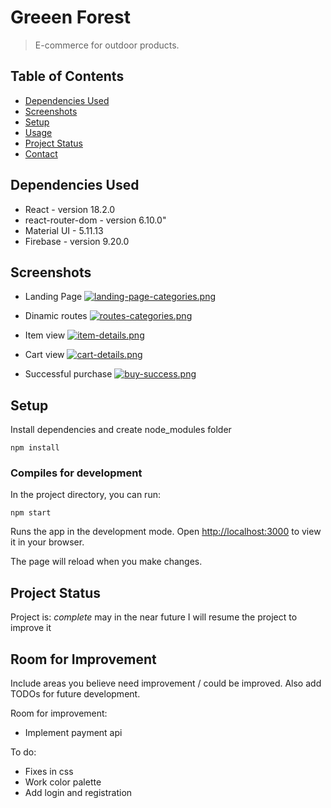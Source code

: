 # Greeen Forest

> E-commerce for outdoor products.

## Table of Contents

- [Dependencies Used](#dependencies-used)
- [Screenshots](#screenshots)
- [Setup](#setup)
- [Usage](#usage)
- [Project Status](#project-status)
- [Contact](#contact)

## Dependencies Used

- React - version 18.2.0
- react-router-dom - version 6.10.0"
- Material UI - 5.11.13
- Firebase - version 9.20.0

## Screenshots

- Landing Page
  [![landing-page-categories.png](https://i.postimg.cc/9MNXpT6Z/landing-page-categories.png)](https://postimg.cc/ygcz6JY8)

- Dinamic routes
  [![routes-categories.png](https://i.postimg.cc/0NnyzhZt/routes-categories.png)](https://postimg.cc/d77YXHbd)

- Item view
  [![item-details.png](https://i.postimg.cc/Dznzy7QJ/item-details.png)](https://postimg.cc/Mn3w92Fq)

- Cart view
  [![cart-details.png](https://i.postimg.cc/T3rw6Kbv/cart-details.png)](https://postimg.cc/cvLZ74TF)

- Successful purchase
  [![buy-success.png](https://i.postimg.cc/MpkTN7vY/buy-success.png)](https://postimg.cc/8jHNrrdF)

## Setup

Install dependencies and create node_modules folder

```
npm install
```

### Compiles for development

In the project directory, you can run:

```
npm start
```

Runs the app in the development mode.
Open [http://localhost:3000](http://localhost:3000) to view it in your browser.

The page will reload when you make changes.

## Project Status

Project is: _complete_
may in the near future I will resume the project to improve it

## Room for Improvement

Include areas you believe need improvement / could be improved. Also add TODOs for future development.

Room for improvement:

- Implement payment api

To do:

- Fixes in css
- Work color palette
- Add login and registration
